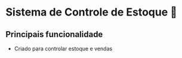# Sistema de Controle de Estoque :department_store:

## **Principais funcionalidade**

* Criado para controlar estoque e vendas 










